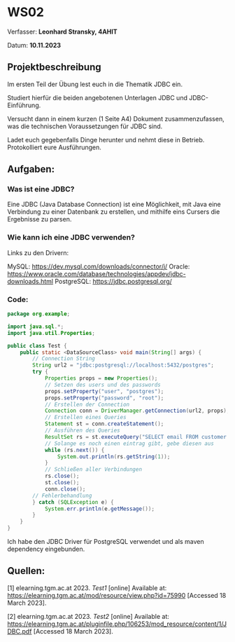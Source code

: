 # WS02

Verfasser: **Leonhard Stransky, 4AHIT**

Datum: **10.11.2023**

## Projektbeschreibung

Im ersten Teil der Übung lest euch in die Thematik JDBC ein.

Studiert hierfür die beiden angebotenen Unterlagen JDBC und JDBC-Einführung.

Versucht dann in einem kurzen (1 Seite A4) Dokument zusammenzufassen, was die technischen Voraussetzungen für JDBC sind.

Ladet euch gegebenfalls Dinge herunter und nehmt diese in Betrieb. Protokolliert eure Ausführungen.

## Aufgaben:


### Was ist eine JDBC?

Eine JDBC (Java Database Connection) ist eine Möglichkeit, mit Java eine Verbindung zu einer
Datenbank zu erstellen, und mithilfe eins Cursers die Ergebnisse zu parsen.

### Wie kann ich eine JDBC verwenden?

Links zu den Drivern:

MySQL: https://dev.mysql.com/downloads/connector/j/
Oracle: https://www.oracle.com/database/technologies/appdev/jdbc-downloads.html
PostgreSQL: https://jdbc.postgresql.org/

### Code:

```java
package org.example;

import java.sql.*;
import java.util.Properties;

public class Test {
    public static <DataSourceClass> void main(String[] args) {
        // Connection String
        String url2 = "jdbc:postgresql://localhost:5432/postgres";
        try {
            Properties props = new Properties();
            // Setzen des users und des passwords
            props.setProperty("user", "postgres");
            props.setProperty("password", "root");
            // Erstellen der Connection
            Connection conn = DriverManager.getConnection(url2, props);
            // Erstellen eines Queries
            Statement st = conn.createStatement();
            // Ausführen des Queries
            ResultSet rs = st.executeQuery("SELECT email FROM customer LIMIT 10;");
            // Solange es noch einen eintrag gibt, gebe diesen aus
            while (rs.next()) {
                System.out.println(rs.getString(1));
            }
            // Schließen aller Verbindungen
            rs.close();
            st.close();
            conn.close();
        // Fehlerbehandlung
        } catch (SQLException e) {
            System.err.println(e.getMessage());
        }
    }
}
```

Ich habe den JDBC Driver für PostgreSQL verwendet und als maven dependency eingebunden.

## Quellen:

[1] elearning.tgm.ac.at 2023. *Test1* [online] 
Available at: https://elearning.tgm.ac.at/mod/resource/view.php?id=75990 [Accessed 18 March 2023].

[2] elearning.tgm.ac.at 2023. *Test2* [online] 
Available at: https://elearning.tgm.ac.at/pluginfile.php/106253/mod_resource/content/1/JDBC.pdf [Accessed 18 March 2023].













